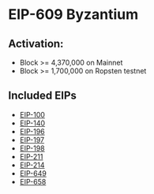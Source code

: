 # EIP-609 Byzantium

## Activation:
* Block >= 4,370,000 on Mainnet
* Block >= 1,700,000 on Ropsten testnet

## Included EIPs
* [EIP-100](https://github.com/0xNazgul/EIP-Notes/blob/main/Core/EIP-100-Change-difficulty-adjustment.md)
* [EIP-140](https://github.com/0xNazgul/EIP-Notes/blob/main/Core/EIP-140-REVERT-instruction.md)
* [EIP-196](https://github.com/0xNazgul/EIP-Notes/blob/main/Core/EIP-196-Precompiled-contracts-for-addition.md)
* [EIP-197](https://github.com/0xNazgul/EIP-Notes/blob/main/Core/EIP-197-Precompiled-contracts-for-optimal.md)
* [EIP-198](https://github.com/0xNazgul/EIP-Notes/blob/main/Core/EIP-198-Big-integer-modular-exponentiation.md)
* [EIP-211](https://github.com/0xNazgul/EIP-Notes/blob/main/Core/EIP-211-RETURNDATASIZE-RETURNDATACOPY.md)
* [EIP-214](https://github.com/0xNazgul/EIP-Notes/blob/main/Core/EIP-214-STATICCALL.md)
* [EIP-649](https://github.com/0xNazgul/EIP-Notes/blob/main/Core/EIP-649-Metropolis-Difficulty-Bomb.md)
* [EIP-658](https://github.com/0xNazgul/EIP-Notes/blob/main/Core/EIP-658-Embedding-transaction.md)
